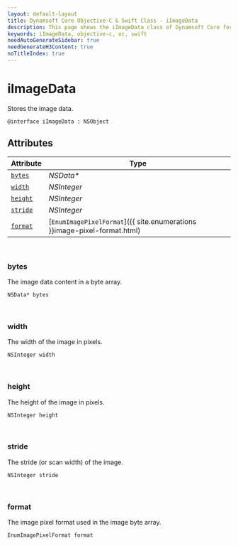```yaml
---
layout: default-layout
title: Dynamsoft Core Objective-C & Swift Class - iImageData
description: This page shows the iImageData class of Dynamsoft Core for iOS SDK.
keywords: iImageData, objective-c, oc, swift
needAutoGenerateSidebar: true
needGenerateH3Content: true
noTitleIndex: true
---
```



# iImageData
Stores the image data.  

```objc
@interface iImageData : NSObject 
```

## Attributes
    
| Attribute | Type |
|---------- | ---- |
| [`bytes`](#bytes) | *NSData\** |
| [`width`](#width) | *NSInteger* |
| [`height`](#height) | *NSInteger* |
| [`stride`](#stride) | *NSInteger* |
| [`format`](#format) | [`EnumImagePixelFormat`]({{ site.enumerations }}image-pixel-format.html) |


&nbsp;

### bytes
The image data content in a byte array. 
```objc
NSData* bytes
```

&nbsp;

### width
The width of the image in pixels.  
```objc
NSInteger width
```

&nbsp;

### height
The height of the image in pixels.  
```objc
NSInteger height
```

&nbsp;

### stride
The stride (or scan width) of the image. 
```objc
NSInteger stride
```

&nbsp;

### format
The image pixel format used in the image byte array. 
```objc
EnumImagePixelFormat format
```
  

